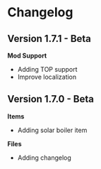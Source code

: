 # Changelog

## Version 1.7.1 - Beta

**Mod Support**
- Adding TOP support
- Improve localization

## Version 1.7.0 - Beta

**Items**
- Adding solar boiler item

**Files**
- Adding changelog